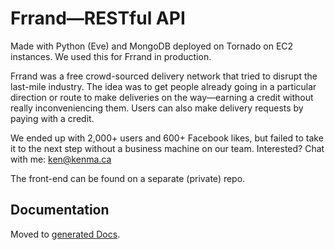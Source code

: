# Frrand—RESTful API

Made with Python (Eve) and MongoDB deployed on Tornado on EC2 instances. We used this for Frrand in production.

Frrand was a free crowd-sourced delivery network that tried to disrupt the last-mile industry. The idea was to get people already going in a particular direction or route to make deliveries on the way—earning a credit without really inconveniencing them. Users can also make delivery requests by paying with a credit.

We ended up with 2,000+ users and 600+ Facebook likes, but failed to take it to the next step without a business machine on our team. Interested? Chat with me: ken@kenma.ca

The front-end can be found on a separate (private) repo.

## Documentation
Moved to [generated Docs](http://api.frrand.com:5000/docs).
